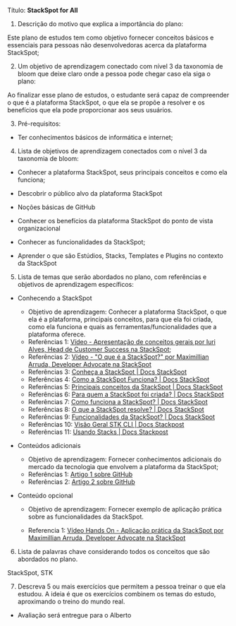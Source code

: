 Título: **StackSpot for All**



1. Descrição do motivo que explica a importância do plano:

Este plano de estudos tem como objetivo fornecer conceitos básicos e essenciais para pessoas não desenvolvedoras acerca da plataforma StackSpot;



2. Um objetivo de aprendizagem conectado com nível 3 da taxonomia de bloom que deixe claro onde a pessoa pode chegar caso ela siga o plano:

Ao finalizar esse plano de estudos, o estudante será capaz de compreender o que é a plataforma StackSpot, o que ela se propõe a resolver e os benefícios que ela pode proporcionar aos seus usuários.

3. Pré-requisitos:

- Ter conhecimentos básicos de informática e internet;

  

4. Lista de objetivos de aprendizagem conectados com o nível 3 da taxonomia de bloom:

- Conhecer a plataforma StackSpot, seus principais conceitos e como ela funciona;

- Descobrir o público alvo da plataforma StackSpot

- Noções básicas de GitHub

- Conhecer os benefícios da plataforma StackSpot do ponto de vista organizacional

- Conhecer as funcionalidades da StackSpot;

- Aprender o que são Estúdios, Stacks, Templates e Plugins no contexto da StackSpot

  

5. Lista de temas que serão abordados no plano, com referências e objetivos de aprendizagem específicos:

- Conhecendo a StackSpot

  - Objetivo de aprendizagem: Conhecer a plataforma StackSpot, o que ela é a plataforma, principais conceitos, para que ela foi criada, como ela funciona e quais as ferramentas/funcionalidades que a plataforma oferece.
  - Referências 1: [Vídeo - Apresentação de conceitos gerais por Iuri Alves, Head de Customer Success na StackSpot](https://www.youtube.com/watch?v=WEXjmMqvgfk);
  - Referências 2: [Vídeo - "O que é a StackSpot?" por Maximillian Arruda, Developer Advocate na StackSpot](https://www.youtube.com/watch?v=LcWSEizPizk)
  - Referências 3: [Conheça a StackSpot | Docs StackSpot](https://docs.stackspot.com/docs/getting-started/)
  - Referências 4: [Como a StackSpot Funciona? | Docs StackSpot](https://docs.stackspot.com/docs/getting-started/how-it-works/#o-que-%C3%A9-a-stackspot)
  - Referências 5: [Principais conceitos da StackSpot | Docs StackSpot](https://docs.stackspot.com/docs/getting-started/how-it-works/#principais-conceitos)
  - Referências 6: [Para quem a StackSpot foi criada? | Docs StackSpot](https://docs.stackspot.com/docs/getting-started/how-it-works/#para-quem-a-stackspot-foi-criada)
  - Referências 7: [Como funciona a StackSpot? | Docs StackSpot](https://docs.stackspot.com/docs/getting-started/how-it-works/#como-funciona)
  - Referências 8: [O que a StackSpot resolve? | Docs StackSpot](https://docs.stackspot.com/docs/getting-started/how-it-works/#o-que-a-stackspot-resolve)
  - Referências 9: [Funcionalidades da StackSpot? | Docs StackSpot](https://docs.stackspot.com/docs/getting-started/how-it-works/#funcionalidades-da-stackspot)
  - Referências 10: [Visão Geral STK CLI | Docs Stackpost](https://docs.stackspot.com/docs/stk-cli/overview/)
  - Referências 11: [Usando Stacks | Docs Stackpost](https://docs.stackspot.com/docs/use-stacks/user-quickstart/)

- Conteúdos adicionais

  - Objetivo de aprendizagem: Fornecer conhecimentos adicionais do mercado da tecnologia que envolvem a plataforma da StackSpot; 
  - Referências 1: [Artigo 1 sobre GitHub](https://tecnoblog.net/responde/o-que-e-github/) 
  - Referências 2: [Artigo 2 sobre GitHub](https://www.techtudo.com.br/listas/2021/05/o-que-e-o-github-veja-para-que-serve-a-rede-social-de-programadores.ghtml) 

- Conteúdo opcional

  - Objetivo de aprendizagem: Fornecer exemplo de aplicação prática sobre as funcionalidades da StackSpot.

  - Referencia 1: [Vídeo Hands On - Aplicação prática da StackSpot por Maximillian Arruda, Developer Advocate na StackSpot](https://www.youtube.com/watch?v=wpTfMwM5S7s)

    


6. Lista de palavras chave considerando todos os conceitos que são abordados no plano.

StackSpot, STK



7. Descreva 5 ou mais exercícios que permitem a pessoa treinar o que ela estudou. A ideia é que os exercícios combinem os temas do estudo, aproximando o treino do mundo real.

- Avaliação será entregue para o Alberto

  

